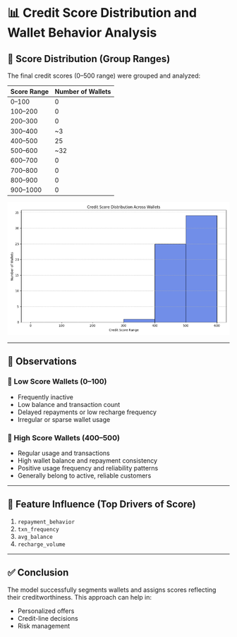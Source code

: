 # 📊 Credit Score Distribution and Wallet Behavior Analysis

## 🎯 Score Distribution (Group Ranges)

The final credit scores (0–500 range) were grouped and analyzed:

| Score Range | Number of Wallets |
|-------------|-------------------|
| 0–100       | 0                 |
| 100–200     | 0                 |
| 200–300     | 0                 |
| 300–400     | ~3                |
| 400–500     | 25                |
| 500–600     | ~32               |
| 600–700     | 0                 |
| 700–800     | 0                 |
| 800–900     | 0                 |
| 900–1000    | 0                 |


![Score Distribution](score_distribution.png)

---

## 🧠 Observations

### 🔻 Low Score Wallets (0–100)
- Frequently inactive
- Low balance and transaction count
- Delayed repayments or low recharge frequency
- Irregular or sparse wallet usage

### 🔺 High Score Wallets (400–500)
- Regular usage and transactions
- High wallet balance and repayment consistency
- Positive usage frequency and reliability patterns
- Generally belong to active, reliable customers

---

## 📌 Feature Influence (Top Drivers of Score)
1. `repayment_behavior`  
2. `txn_frequency`  
3. `avg_balance`  
4. `recharge_volume`

---

## ✅ Conclusion

The model successfully segments wallets and assigns scores reflecting their creditworthiness. This approach can help in:

- Personalized offers
- Credit-line decisions
- Risk management
